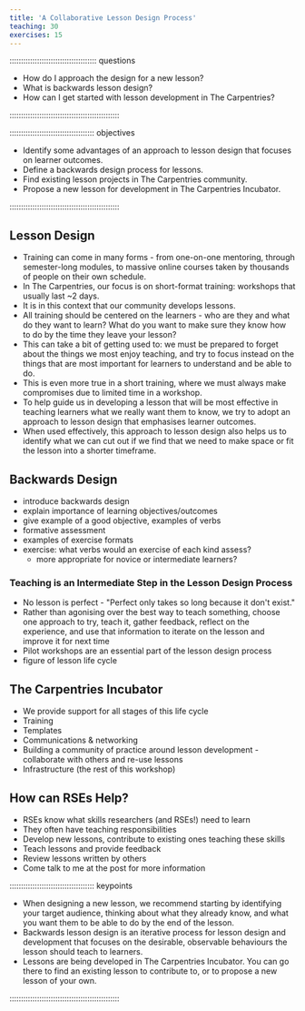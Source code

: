 ```yaml
---
title: 'A Collaborative Lesson Design Process'
teaching: 30
exercises: 15
---
```


:::::::::::::::::::::::::::::::::::::: questions 

- How do I approach the design for a new lesson?
- What is backwards lesson design?
- How can I get started with lesson development in The Carpentries?

::::::::::::::::::::::::::::::::::::::::::::::::

::::::::::::::::::::::::::::::::::::: objectives

- Identify some advantages of an approach to lesson design that focuses on learner outcomes.
- Define a backwards design process for lessons.
- Find existing lesson projects in The Carpentries community.
- Propose a new lesson for development in The Carpentries Incubator.

::::::::::::::::::::::::::::::::::::::::::::::::

## Lesson Design

- Training can come in many forms - from one-on-one mentoring, through semester-long modules, to massive online courses taken by thousands of people on their own schedule.
- In The Carpentries, our focus is on short-format training: workshops that usually last ~2 days.
- It is in this context that our community develops lessons.
- All training should be centered on the learners - who are they and what do they want to learn? What do you want to make sure they know how to do by the time they leave your lesson?
- This can take a bit of getting used to: we must be prepared to forget about the things we most enjoy teaching, and try to focus instead on the things that are most important for learners to understand and be able to do. 
- This is even more true in a short training, where we must always make compromises due to limited time in a workshop.
- To help guide us in developing a lesson that will be most effective in teaching learners what we really want them to know, we try to adopt an approach to lesson design that emphasises learner outcomes.
- When used effectively, this approach to lesson design also helps us to identify what we can cut out if we find that we need to make space or fit the lesson into a shorter timeframe.


## Backwards Design

- introduce backwards design
- explain importance of learning objectives/outcomes
- give example of a good objective, examples of verbs
- formative assessment
- examples of exercise formats
- exercise: what verbs would an exercise of each kind assess?
  - more appropriate for novice or intermediate learners?


### Teaching is an Intermediate Step in the Lesson Design Process

- No lesson is perfect - "Perfect only takes so long because it don't exist."
- Rather than agonising over the best way to teach something, choose one approach to try, teach it, gather feedback, reflect on the experience, and use that information to iterate on the lesson and improve it for next time
- Pilot workshops are an essential part of the lesson design process
- figure of lesson life cycle


## The Carpentries Incubator

- We provide support for all stages of this life cycle
- Training
- Templates
- Communications & networking
- Building a community of practice around lesson development - collaborate with others and re-use lessons
- Infrastructure (the rest of this workshop)


## How can RSEs Help?

- RSEs know what skills researchers (and RSEs!) need to learn
- They often have teaching responsibilities
- Develop new lessons, contribute to existing ones teaching these skills
- Teach lessons and provide feedback
- Review lessons written by others
- Come talk to me at the post for more information

::::::::::::::::::::::::::::::::::::: keypoints 

- When designing a new lesson, we recommend starting by identifying your target audience, thinking about what they already know, and what you want them to be able to do by the end of the lesson.
- Backwards lesson design is an iterative process for lesson design and development that focuses on the desirable, observable behaviours the lesson should teach to learners.
- Lessons are being developed in The Carpentries Incubator. You can go there to find an existing lesson to contribute to, or to propose a new lesson of your own.

::::::::::::::::::::::::::::::::::::::::::::::::

